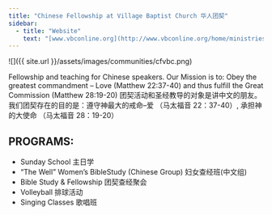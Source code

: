 ```yaml
---
title: "Chinese Fellowship at Village Baptist Church 华人团契"
sidebar:
  - title: "Website"
    text: "[www.vbconline.org](http://www.vbconline.org/home/ministries/ethnic/chinese-fellowship/)"
---
```


![]({{ site.url }}/assets/images/communities/cfvbc.png)

Fellowship and teaching for Chinese speakers.  Our Mission is to: Obey the greatest commandment – Love (Matthew 22:37-40) and thus fulfill the Great Commission (Matthew 28:19-20) 团契活动和圣经教导的对象是讲中文的朋友。我们团契存在的目的是：遵守神最大的戒命–爱 （马太福音 22：37-40）, 承担神的大使命 （马太福音 28：19-20）

## PROGRAMS:
- Sunday School 主日学
- “The Well” Women’s BibleStudy (Chinese Group) 妇女查经班(中文组)
- Bible Study & Fellowship 团契查经聚会
- Volleyball 排球活动
- Singing Classes  歌唱班
